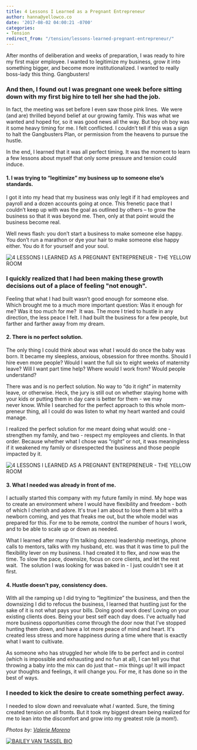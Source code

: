 ```yaml
---
title: 4 Lessons I Learned as a Pregnant Entrepreneur
author: hanna@yellowco.co
date: '2017-08-02 04:00:21 -0700'
categories:
- Tension
redirect_from: "/tension/lessons-learned-pregnant-entrepreneur/"
---
```


After months of deliberation and weeks of preparation, I was ready to hire my first major employee. I wanted to legitimize my business, grow it into something bigger, and become more institutionalized. I wanted to really boss-lady this thing. Gangbusters!

### **And then, I found out I was pregnant one week before sitting down with my first big hire to tell her she had the job.**

In fact, the meeting was set before I even saw those pink lines.  We were (and are) thrilled beyond belief at our growing family. This was what we wanted and hoped for, so it was good news all the way. But boy oh boy was it some heavy timing for me. I felt conflicted. I couldn’t tell if this was a sign to halt the Gangbusters Plan, or permission from the heavens to pursue the hustle.

In the end, I learned that it was all perfect timing. It was the moment to learn a few lessons about myself that only some pressure and tension could induce.

#### **1\. I was trying to “legitimize” my business up to someone else’s standards.**

I got it into my head that my business was only legit if it had employees and payroll and a dozen accounts going at once. This frenetic pace that I couldn’t keep up with was the goal as outlined by others – to grow the business so that it was beyond me. Then, only at that point would the business become real.

Well news flash: you don’t start a business to make someone else happy. You don’t run a marathon or dye your hair to make someone else happy either. You do it for yourself and your soul.

![4 LESSONS I LEARNED AS A PREGNANT ENTREPRENEUR - THE YELLOW ROOM](https://yellow-blog-images.imgix.net/2017/08/Photo-Mar-14-11-50-46-PM.jpg)

### **I quickly realized that I had been making these growth decisions out of a place of feeling "not enough".**

Feeling that what I had built wasn’t good enough for someone else. Which brought me to a much more important question: Was it enough for me? Was it too much for me?  It was. The more I tried to hustle in any direction, the less peace I felt. I had built the business for a few people, but farther and farther away from my dream.

#### **2\. There is no perfect solution.**

The only thing I could think about was what I would do once the baby was born. It became my sleepless, anxious, obsession for three months. Should I hire even more people? Would I want the full six to eight weeks of maternity leave? Will I want part time help? Where would I work from? Would people understand?

There was and is no perfect solution. No way to “do it right” in maternity leave, or otherwise. Heck, the jury is still out on whether staying home with your kids or putting them in day care is better for them - we may never know. While I searched for the perfect approach to this whole mom-preneur thing, all I could do was listen to what my heart wanted and could manage.

I realized the perfect solution for me meant doing what would: one - strengthen my family, and two - respect my employees and clients. In that order. Because whether what I chose was “right” or not, it was meaningless if it weakened my family or disrespected the business and those people impacted by it.

![4 LESSONS I LEARNED AS A PREGNANT ENTREPRENEUR - THE YELLOW ROOM](https://yellow-blog-images.imgix.net/2017/08/Photo-Mar-14-11-52-19-PM.jpg)

#### **3\. What I needed was already in front of me.**

I actually started this company with my future family in mind. My hope was to create an environment where I would have flexibility and freedom - both of which I cherish and adore. It's true I am about to lose them a bit with a newborn coming, and yes that freaks me out, but the whole model was prepared for this. For me to be remote, control the number of hours I work, and to be able to scale up or down as needed.

What I learned after many (I’m talking dozens) leadership meetings, phone calls to mentors, talks with my husband, etc. was that it was time to pull the flexibility lever on my business. I had created it to flex, and now was the time. To slow the pace, downsize, focus on core clients, and let the rest wait.  The solution I was looking for was baked in - I just couldn't see it at first.

#### **4\. Hustle doesn’t pay, consistency does.**

With all the ramping up I did trying to “legitimize” the business, and then the downsizing I did to refocus the business, I learned that hustling just for the sake of it is not what pays your bills. Doing good work does! Loving on your existing clients does. Being your best self each day does. I’ve actually had more business opportunities come through the door now that I’ve stopped hunting them down, and have a lot more peace of mind and heart. It's created less stress and more happiness during a time where that is exactly what I want to cultivate.

As someone who has struggled her whole life to be perfect and in control (which is impossible and exhausting and no fun at all), I can tell you that throwing a baby into the mix can do just that – mix things up! It will impact your thoughts and feelings, it will change you. For me, it has done so in the best of ways.

### **I needed to kick the desire to create something perfect away.**

I needed to slow down and reevaluate what _I_ wanted. Sure, the timing created tension on all fronts. But it took my biggest dream being realized for me to lean into the discomfort and grow into my greatest role (a mom!).

_Photos by: [Valerie Moreno](http://www.nuanceandbubbles.com/)_

[![BAILEY VAN TASSEL BIO](https://yellow-blog-images.imgix.net/2017/04/BAILEY-VAN-TASSEL-BIO-new.jpg)](http://www.abelimpact.com/about/)
